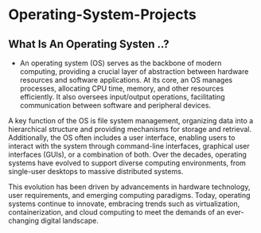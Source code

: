 # Operating-System-Projects

## What Is An Operating Systen ..?

* An operating system (OS) serves as the backbone of modern computing, providing a crucial layer of abstraction between hardware resources and software applications. At its core, an OS manages processes, allocating CPU time, memory, and other resources efficiently. It also oversees input/output operations, facilitating communication between software and peripheral devices.

A key function of the OS is file system management, organizing data into a hierarchical structure and providing mechanisms for storage and retrieval. Additionally, the OS often includes a user interface, enabling users to interact with the system through command-line interfaces, graphical user interfaces (GUIs), or a combination of both. Over the decades, operating systems have evolved to support diverse computing environments, from single-user desktops to massive distributed systems. 

This evolution has been driven by advancements in hardware technology, user requirements, and emerging computing paradigms. Today, operating systems continue to innovate, embracing trends such as virtualization, containerization, and cloud computing to meet the demands of an ever-changing digital landscape.







